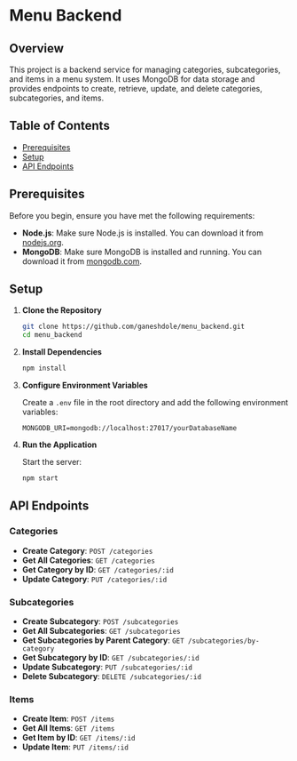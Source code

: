 # Menu Backend

## Overview

This project is a backend service for managing categories, subcategories, and items in a menu system. It uses MongoDB for data storage and provides endpoints to create, retrieve, update, and delete categories, subcategories, and items.

## Table of Contents

- [Prerequisites](#prerequisites)
- [Setup](#setup)
- [API Endpoints](#api-endpoints)

## Prerequisites

Before you begin, ensure you have met the following requirements:

- **Node.js**: Make sure Node.js is installed. You can download it from [nodejs.org](https://nodejs.org/).
- **MongoDB**: Make sure MongoDB is installed and running. You can download it from [mongodb.com](https://www.mongodb.com/try/download/community).

## Setup

1. **Clone the Repository**

   ```bash
   git clone https://github.com/ganeshdole/menu_backend.git
   cd menu_backend
   ```

2. **Install Dependencies**

   ```bash
   npm install
   ```

3. **Configure Environment Variables**

   Create a `.env` file in the root directory and add the following environment variables:

   ```env
   MONGODB_URI=mongodb://localhost:27017/yourDatabaseName
   ```

4. **Run the Application**

   Start the server:

   ```bash
   npm start
   ```

## API Endpoints

### Categories

- **Create Category**: `POST /categories`
- **Get All Categories**: `GET /categories`
- **Get Category by ID**: `GET /categories/:id`
- **Update Category**: `PUT /categories/:id`

### Subcategories

- **Create Subcategory**: `POST /subcategories`
- **Get All Subcategories**: `GET /subcategories`
- **Get Subcategories by Parent Category**: `GET /subcategories/by-category`
- **Get Subcategory by ID**: `GET /subcategories/:id`
- **Update Subcategory**: `PUT /subcategories/:id`
- **Delete Subcategory**: `DELETE /subcategories/:id`

### Items

- **Create Item**: `POST /items`
- **Get All Items**: `GET /items`
- **Get Item by ID**: `GET /items/:id`
- **Update Item**: `PUT /items/:id`
